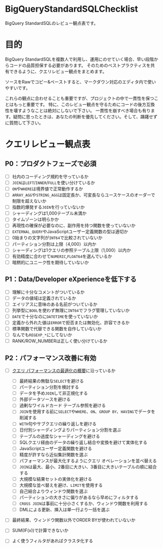# BigQueryStandardSQLChecklist
BigQuery StandardSQLのレビュー観点表です。

# 目的
BigQuery StandardSQLを複数人で利用し、運用にのせていく場合、早い段階からコードの品質担保する必要があります。
そのためのベストプラクティスを共有できるように、クエリレビュー観点をまとめます。

ソースをRawでコピー&ペーストすると、マークダウン対応のエディタ内で使いやすいです。

これらの観点に合わせることも重要ですが、プロジェクトの中で一貫性を保つことはもっと重要です。
特に、このレビュー観点を守るためにコードの後方互換性を壊すようなことは絶対にしないで下さい。
一貫性を崩すべき場合も有ります。疑問に思ったときは、あなたの判断を優先してください。そして、躊躇せずに質問して下さい。

# クエリレビュー観点表
## P0：プロダクトフェーズで必須
- [ ] 社内のコーディング規約を守っているか
- [ ] `JOIN`は`LEFT`/`INNER`/`FULL`を使い分けているか
- [ ] `ON`や`WHERE`は境界値で正常動作するか
- [ ] `ARRAY_AGG`や`STRING_AGG`は固定長か、可変長ならユースケースのオーダーで制限を超えないか
- [ ] 指数的爆発する`JOIN`を行っていないか
- [ ] シャーディングは1,000テーブル未満か
- [ ] タイムゾーンは明らかか
- [ ] 再現性の確保が必要なのに、副作用を持つ関数を使っていないか
- [ ] `EXTERNAL_QUERY`やJavaScriptユーザー定義関数の型は適切か
- [ ] 0始まりの文字列が`INT64`で比較されていないか
- [ ] パーティション分割は上限（4,000）以内か
- [ ] シャーディングは1クエリの参照テーブル上限（1,000）以内か
- [ ] 有効精度に合わせて`NUMERIC`,`FLOAT64`を選んでいるか
- [ ] 暗黙的にユニーク性を期待していないか

## P1：Data/Developer eXperienceを低下する
- [ ] 理解に十分なコメントがついているか
- [ ] データの値域は定義されているか
- [ ] エイリアスに意味のある名前がついているか
- [ ] 列挙型に`BOOL`を使わず無理に`INT64`でフラグ管理していないか
- [ ] `DATE`で十分なのに`DATETIME`を使っていないか
- [ ] 定義から外れた値は`ERROR`で拒否または無効化、許容できるか
- [ ] 標準関数で代替できる関数を自作していないか
- [ ] なんでも`REGEXP_*`にしてないか
- [ ] RANK/ROW_NUMBERは正しく使い分けているか

## P2：パフォーマンス改善に有効
- [ ] [クエリ パフォーマンスの最適化の概要](https://cloud.google.com/bigquery/docs/best-practices-performance-overview)に沿っているか
    - [ ] 最終結果の無駄な`SELECT`を避ける
    - [ ] パーティション分割を検討する
    - [ ] データを予め`JOIN`して非正規化する
    - [ ] 外部データソースを避ける
    - [ ] 過剰なワイルドカード テーブル参照を避ける
    - [ ] `JOIN`を使用する前に`SELECT`や`WHERE`、`ON`、`GROUP BY`、`HAVING`でデータを削減する
    - [ ] `WITH`句やサブクエリの繰り返しを避ける
    - [ ] 日付別シャーディングよりパーティション分割を選ぶ
    - [ ] テーブルの過度なシャーディングを避ける
    - [ ] SQLクエリ経由のデータの繰り返し結合や変換を避けて実体化する
    - [ ] JavaScriptユーザー定義関数を避ける
    - [ ] 精度が許すなら近似集計関数を選ぶ
    - [ ] パフォーマンスが最大化するようにクエリ オペレーションを並べ替える
    - [ ] `JOIN`は最大、最小、2番目に大きい、3番目に大きいテーブルの順に結合する
    - [ ] 大規模な結果セットの実体化を避ける
    - [ ] 大規模な並べ替えを避け、`LIMIT`を使用する
    - [ ] 自己結合よりウィンドウ関数を選ぶ
    - [ ] パーティションの大きさに偏りがあるなら早めにフィルタする
    - [ ] `CROSS JOIN`は事前に十分小さくするか、ウィンドウ関数を利用する
    - [ ] DMLによる更新、挿入は単一行より一括を選ぶ
- [ ] 最終結果、ウィンドウ関数以外でORDER BYが使われていないか
- [ ] SUM(IF(x))で計算できないか
- [ ] よく使うフィルタがあればクラスタ化する

